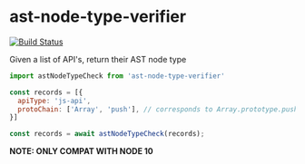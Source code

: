 ast-node-type-verifier
======================
[![Build Status](https://travis-ci.org/ast-node-type-verifier.svg?branch=master&maxAge=2592)](https://travis-ci.org/ast-node-type-verifier)

Given a list of API's, return their AST node type

```js
import astNodeTypeCheck from 'ast-node-type-verifier'

const records = [{
  apiType: 'js-api',
  protoChain: ['Array', 'push'], // corresponds to Array.prototype.push api
}]

const records = await astNodeTypeCheck(records);
```

**NOTE: ONLY COMPAT WITH NODE 10**
